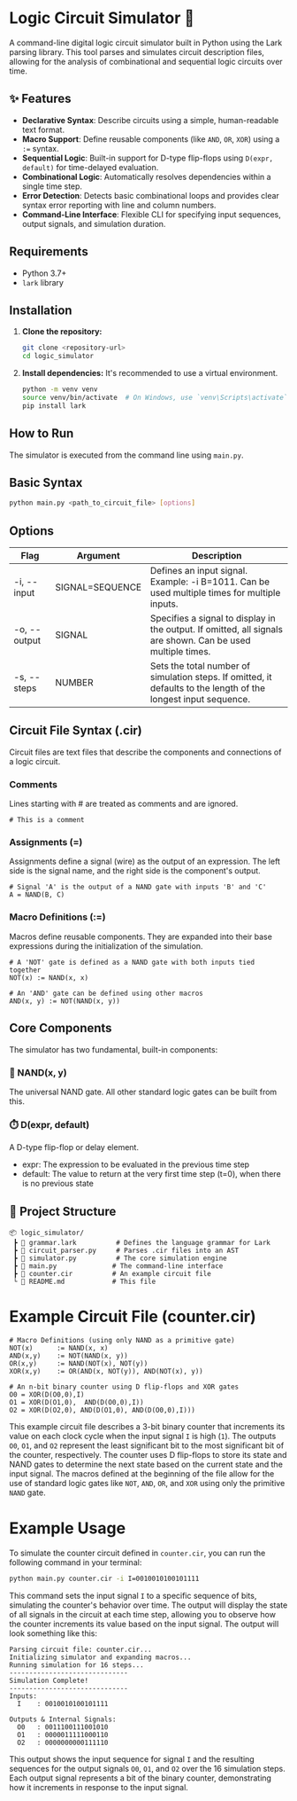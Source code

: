 # Logic Circuit Simulator 🔧

A command-line digital logic circuit simulator built in Python using the Lark parsing library. This tool parses and simulates circuit description files, allowing for the analysis of combinational and sequential logic circuits over time.

## ✨ Features

* **Declarative Syntax**: Describe circuits using a simple, human-readable text format.
* **Macro Support**: Define reusable components (like `AND`, `OR`, `XOR`) using a `:=` syntax.
* **Sequential Logic**: Built-in support for D-type flip-flops using `D(expr, default)` for time-delayed evaluation.
* **Combinational Logic**: Automatically resolves dependencies within a single time step.
* **Error Detection**: Detects basic combinational loops and provides clear syntax error reporting with line and column numbers.
* **Command-Line Interface**: Flexible CLI for specifying input sequences, output signals, and simulation duration.

## Requirements

* Python 3.7+
* `lark` library

## Installation

1.  **Clone the repository:**

    ```bash
    git clone <repository-url>
    cd logic_simulator
    ```

2.  **Install dependencies:**
    It's recommended to use a virtual environment.

    ```bash
    python -m venv venv
    source venv/bin/activate  # On Windows, use `venv\Scripts\activate`
    pip install lark
    ```

## How to Run

The simulator is executed from the command line using `main.py`.

## Basic Syntax

```bash
python main.py <path_to_circuit_file> [options]
```

## Options

| Flag | Argument | Description |
| --- | --- | --- |
| -i, --input | SIGNAL=SEQUENCE | Defines an input signal. Example: -i B=1011. Can be used multiple times for multiple inputs. |
| -o, --output | SIGNAL | Specifies a signal to display in the output. If omitted, all signals are shown. Can be used multiple times. |
| -s, --steps | NUMBER | Sets the total number of simulation steps. If omitted, it defaults to the length of the longest input sequence. |


## Circuit File Syntax (.cir)

Circuit files are text files that describe the components and connections of a logic circuit.

### Comments

Lines starting with # are treated as comments and are ignored.

```cir
# This is a comment
```

### Assignments (=)

Assignments define a signal (wire) as the output of an expression. The left side is the signal name, and the right side is the component's output.

```cir
# Signal 'A' is the output of a NAND gate with inputs 'B' and 'C'
A = NAND(B, C)
```

### Macro Definitions (:=)

Macros define reusable components. They are expanded into their base expressions during the initialization of the simulation.

```cir
# A 'NOT' gate is defined as a NAND gate with both inputs tied together
NOT(x) := NAND(x, x)

# An 'AND' gate can be defined using other macros
AND(x, y) := NOT(NAND(x, y))
```

## Core Components

The simulator has two fundamental, built-in components:

### 🔧 NAND(x, y)

The universal NAND gate. All other standard logic gates can be built from this.

### ⏱️ D(expr, default)

A D-type flip-flop or delay element.

* expr: The expression to be evaluated in the previous time step
* default: The value to return at the very first time step (t=0), when there is no previous state

## 📁 Project Structure

```
📦 logic_simulator/
 ┣ 📜 grammar.lark          # Defines the language grammar for Lark
 ┣ 📜 circuit_parser.py     # Parses .cir files into an AST
 ┣ 📜 simulator.py          # The core simulation engine
 ┣ 📜 main.py              # The command-line interface
 ┣ 📜 counter.cir          # An example circuit file
 └ 📜 README.md            # This file
```
# Example Circuit File (counter.cir)

```cir
# Macro Definitions (using only NAND as a primitive gate)
NOT(x)      := NAND(x, x)
AND(x,y)    := NOT(NAND(x, y))
OR(x,y)     := NAND(NOT(x), NOT(y))
XOR(x,y)    := OR(AND(x, NOT(y)), AND(NOT(x), y))

# An n-bit binary counter using D flip-flops and XOR gates
O0 = XOR(D(O0,0),I)
O1 = XOR(D(O1,0),  AND(D(O0,0),I))
O2 = XOR(D(O2,0), AND(D(O1,0), AND(D(O0,0),I)))
```

This example circuit file describes a 3-bit binary counter that increments its value on each clock cycle when the input signal `I` is high (`1`). The outputs `O0`, `O1`, and `O2` represent the least significant bit to the most significant bit of the counter, respectively. The counter uses D flip-flops to store its state and NAND gates to determine the next state based on the current state and the input signal. The macros defined at the beginning of the file allow for the use of standard logic gates like `NOT`, `AND`, `OR`, and `XOR` using only the primitive `NAND` gate.

# Example Usage
To simulate the counter circuit defined in `counter.cir`, you can run the following command in your terminal:

```bash
python main.py counter.cir -i I=0010010100101111
```
This command sets the input signal `I` to a specific sequence of bits, simulating the counter's behavior over time. The output will display the state of all signals in the circuit at each time step, allowing you to observe how the counter increments its value based on the input signal.
The output will look something like this:

```
Parsing circuit file: counter.cir...
Initializing simulator and expanding macros...
Running simulation for 16 steps...
------------------------------
Simulation Complete!
------------------------------
Inputs:
  I    : 0010010100101111

Outputs & Internal Signals:
  O0   : 0011100111001010
  O1   : 0000011111000110
  O2   : 0000000000111110
```

This output shows the input sequence for signal `I` and the resulting sequences for the output signals `O0`, `O1`, and `O2` over the 16 simulation steps. Each output signal represents a bit of the binary counter, demonstrating how it increments in response to the input signal.
